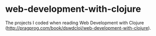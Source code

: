 web-development-with-clojure
============================

The projects I coded when reading Web Development with Clojure (http://pragprog.com/book/dswdcloj/web-development-with-clojure). 
